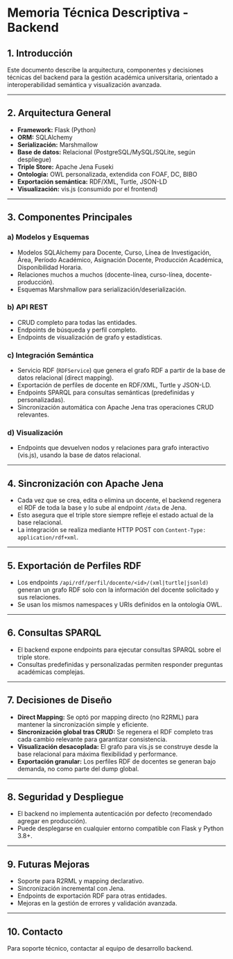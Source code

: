 # Memoria Técnica Descriptiva - Backend

## 1. Introducción

Este documento describe la arquitectura, componentes y decisiones técnicas del backend para la gestión académica universitaria, orientado a interoperabilidad semántica y visualización avanzada.

---

## 2. Arquitectura General

- **Framework:** Flask (Python)
- **ORM:** SQLAlchemy
- **Serialización:** Marshmallow
- **Base de datos:** Relacional (PostgreSQL/MySQL/SQLite, según despliegue)
- **Triple Store:** Apache Jena Fuseki
- **Ontología:** OWL personalizada, extendida con FOAF, DC, BIBO
- **Exportación semántica:** RDF/XML, Turtle, JSON-LD
- **Visualización:** vis.js (consumido por el frontend)

---

## 3. Componentes Principales

### a) Modelos y Esquemas
- Modelos SQLAlchemy para Docente, Curso, Línea de Investigación, Área, Período Académico, Asignación Docente, Producción Académica, Disponibilidad Horaria.
- Relaciones muchos a muchos (docente-línea, curso-línea, docente-producción).
- Esquemas Marshmallow para serialización/deserialización.

### b) API REST
- CRUD completo para todas las entidades.
- Endpoints de búsqueda y perfil completo.
- Endpoints de visualización de grafo y estadísticas.

### c) Integración Semántica
- Servicio RDF (`RDFService`) que genera el grafo RDF a partir de la base de datos relacional (direct mapping).
- Exportación de perfiles de docente en RDF/XML, Turtle y JSON-LD.
- Endpoints SPARQL para consultas semánticas (predefinidas y personalizadas).
- Sincronización automática con Apache Jena tras operaciones CRUD relevantes.

### d) Visualización
- Endpoints que devuelven nodos y relaciones para grafo interactivo (vis.js), usando la base de datos relacional.

---

## 4. Sincronización con Apache Jena

- Cada vez que se crea, edita o elimina un docente, el backend regenera el RDF de toda la base y lo sube al endpoint `/data` de Jena.
- Esto asegura que el triple store siempre refleje el estado actual de la base relacional.
- La integración se realiza mediante HTTP POST con `Content-Type: application/rdf+xml`.

---

## 5. Exportación de Perfiles RDF

- Los endpoints `/api/rdf/perfil/docente/<id>/(xml|turtle|jsonld)` generan un grafo RDF solo con la información del docente solicitado y sus relaciones.
- Se usan los mismos namespaces y URIs definidos en la ontología OWL.

---

## 6. Consultas SPARQL

- El backend expone endpoints para ejecutar consultas SPARQL sobre el triple store.
- Consultas predefinidas y personalizadas permiten responder preguntas académicas complejas.

---

## 7. Decisiones de Diseño

- **Direct Mapping:** Se optó por mapping directo (no R2RML) para mantener la sincronización simple y eficiente.
- **Sincronización global tras CRUD:** Se regenera el RDF completo tras cada cambio relevante para garantizar consistencia.
- **Visualización desacoplada:** El grafo para vis.js se construye desde la base relacional para máxima flexibilidad y performance.
- **Exportación granular:** Los perfiles RDF de docentes se generan bajo demanda, no como parte del dump global.

---

## 8. Seguridad y Despliegue

- El backend no implementa autenticación por defecto (recomendado agregar en producción).
- Puede desplegarse en cualquier entorno compatible con Flask y Python 3.8+.

---

## 9. Futuras Mejoras

- Soporte para R2RML y mapping declarativo.
- Sincronización incremental con Jena.
- Endpoints de exportación RDF para otras entidades.
- Mejoras en la gestión de errores y validación avanzada.

---

## 10. Contacto

Para soporte técnico, contactar al equipo de desarrollo backend. 